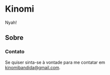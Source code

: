 # Kinomi

Nyah!

## Sobre

### Contato

Se quiser sinta-se à vontade para me contatar em [kinomibandida@gmail.com](mailto:meu-email@example.com).
